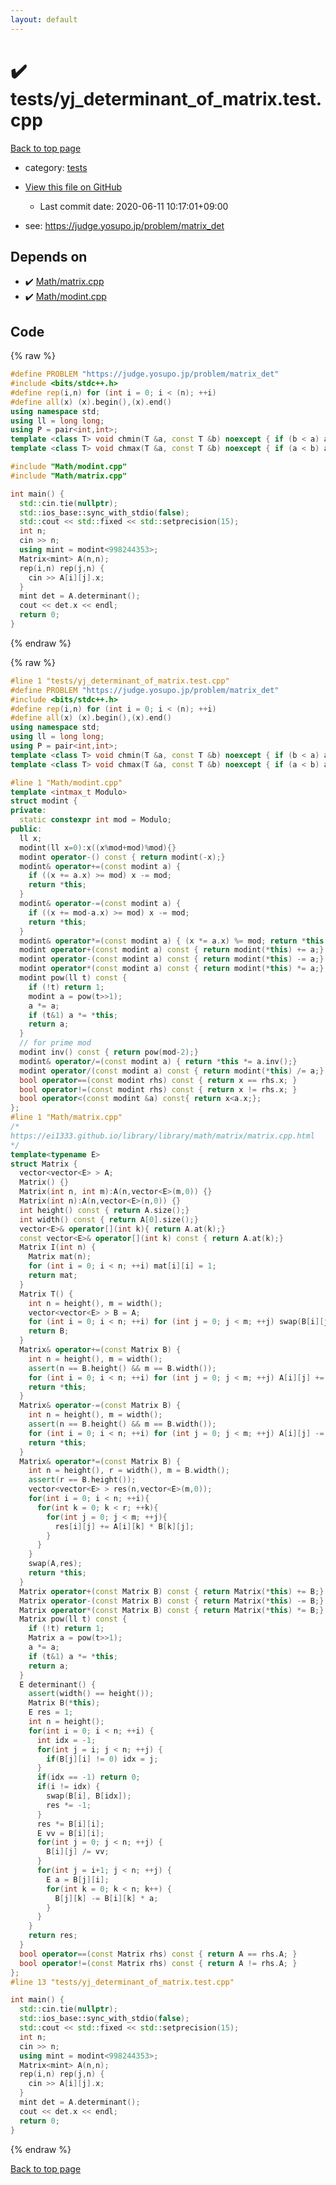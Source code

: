 ```yaml
---
layout: default
---
```


<!-- mathjax config similar to math.stackexchange -->
<script type="text/javascript" async
  src="https://cdnjs.cloudflare.com/ajax/libs/mathjax/2.7.5/MathJax.js?config=TeX-MML-AM_CHTML">
</script>
<script type="text/x-mathjax-config">
  MathJax.Hub.Config({
    TeX: { equationNumbers: { autoNumber: "AMS" }},
    tex2jax: {
      inlineMath: [ ['$','$'] ],
      processEscapes: true
    },
    "HTML-CSS": { matchFontHeight: false },
    displayAlign: "left",
    displayIndent: "2em"
  });
</script>

<script type="text/javascript" src="https://cdnjs.cloudflare.com/ajax/libs/jquery/3.4.1/jquery.min.js"></script>
<script src="https://cdn.jsdelivr.net/npm/jquery-balloon-js@1.1.2/jquery.balloon.min.js" integrity="sha256-ZEYs9VrgAeNuPvs15E39OsyOJaIkXEEt10fzxJ20+2I=" crossorigin="anonymous"></script>
<script type="text/javascript" src="../../assets/js/copy-button.js"></script>
<link rel="stylesheet" href="../../assets/css/copy-button.css" />


# :heavy_check_mark: tests/yj_determinant_of_matrix.test.cpp

<a href="../../index.html">Back to top page</a>

* category: <a href="../../index.html#b61a6d542f9036550ba9c401c80f00ef">tests</a>
* <a href="{{ site.github.repository_url }}/blob/master/tests/yj_determinant_of_matrix.test.cpp">View this file on GitHub</a>
    - Last commit date: 2020-06-11 10:17:01+09:00


* see: <a href="https://judge.yosupo.jp/problem/matrix_det">https://judge.yosupo.jp/problem/matrix_det</a>


## Depends on

* :heavy_check_mark: <a href="../../library/Math/matrix.cpp.html">Math/matrix.cpp</a>
* :heavy_check_mark: <a href="../../library/Math/modint.cpp.html">Math/modint.cpp</a>


## Code

<a id="unbundled"></a>
{% raw %}
```cpp
#define PROBLEM "https://judge.yosupo.jp/problem/matrix_det"
#include <bits/stdc++.h>
#define rep(i,n) for (int i = 0; i < (n); ++i)
#define all(x) (x).begin(),(x).end()
using namespace std;
using ll = long long;
using P = pair<int,int>;
template <class T> void chmin(T &a, const T &b) noexcept { if (b < a) a = b; }
template <class T> void chmax(T &a, const T &b) noexcept { if (a < b) a = b; }

#include "Math/modint.cpp"
#include "Math/matrix.cpp"

int main() {
  std::cin.tie(nullptr);
  std::ios_base::sync_with_stdio(false);
  std::cout << std::fixed << std::setprecision(15);
  int n;
  cin >> n;
  using mint = modint<998244353>;
  Matrix<mint> A(n,n);
  rep(i,n) rep(j,n) {
    cin >> A[i][j].x;
  }
  mint det = A.determinant();
  cout << det.x << endl;
  return 0;
}
```
{% endraw %}

<a id="bundled"></a>
{% raw %}
```cpp
#line 1 "tests/yj_determinant_of_matrix.test.cpp"
#define PROBLEM "https://judge.yosupo.jp/problem/matrix_det"
#include <bits/stdc++.h>
#define rep(i,n) for (int i = 0; i < (n); ++i)
#define all(x) (x).begin(),(x).end()
using namespace std;
using ll = long long;
using P = pair<int,int>;
template <class T> void chmin(T &a, const T &b) noexcept { if (b < a) a = b; }
template <class T> void chmax(T &a, const T &b) noexcept { if (a < b) a = b; }

#line 1 "Math/modint.cpp"
template <intmax_t Modulo>
struct modint {
private:
  static constexpr int mod = Modulo;
public:
  ll x;
  modint(ll x=0):x((x%mod+mod)%mod){}
  modint operator-() const { return modint(-x);}
  modint& operator+=(const modint a) {
    if ((x += a.x) >= mod) x -= mod;
    return *this;
  }
  modint& operator-=(const modint a) {
    if ((x += mod-a.x) >= mod) x -= mod;
    return *this;
  }
  modint& operator*=(const modint a) { (x *= a.x) %= mod; return *this;}
  modint operator+(const modint a) const { return modint(*this) += a;}
  modint operator-(const modint a) const { return modint(*this) -= a;}
  modint operator*(const modint a) const { return modint(*this) *= a;}
  modint pow(ll t) const {
    if (!t) return 1;
    modint a = pow(t>>1);
    a *= a;
    if (t&1) a *= *this;
    return a;
  }
  // for prime mod
  modint inv() const { return pow(mod-2);}
  modint& operator/=(const modint a) { return *this *= a.inv();}
  modint operator/(const modint a) const { return modint(*this) /= a;}
  bool operator==(const modint rhs) const { return x == rhs.x; }
  bool operator!=(const modint rhs) const { return x != rhs.x; }
  bool operator<(const modint &a) const{ return x<a.x;};
};
#line 1 "Math/matrix.cpp"
/*
https://ei1333.github.io/library/library/math/matrix/matrix.cpp.html
*/
template<typename E>
struct Matrix {
  vector<vector<E> > A;
  Matrix() {}
  Matrix(int n, int m):A(n,vector<E>(m,0)) {}
  Matrix(int n):A(n,vector<E>(n,0)) {}
  int height() const { return A.size();}
  int width() const { return A[0].size();}
  vector<E>& operator[](int k){ return A.at(k);}
  const vector<E>& operator[](int k) const { return A.at(k);}
  Matrix I(int n) {
    Matrix mat(n);
    for (int i = 0; i < n; ++i) mat[i][i] = 1;
    return mat;
  }
  Matrix T() {
    int n = height(), m = width();
    vector<vector<E> > B = A;
    for (int i = 0; i < n; ++i) for (int j = 0; j < m; ++j) swap(B[i][j],B[j][i]);
    return B;
  }
  Matrix& operator+=(const Matrix B) {
    int n = height(), m = width();
    assert(n == B.height() && m == B.width());
    for (int i = 0; i < n; ++i) for (int j = 0; j < m; ++j) A[i][j] += B[i][j];
    return *this;
  }
  Matrix& operator-=(const Matrix B) {
    int n = height(), m = width();
    assert(n == B.height() && m == B.width());
    for (int i = 0; i < n; ++i) for (int j = 0; j < m; ++j) A[i][j] -= B[i][j];
    return *this;
  }
  Matrix& operator*=(const Matrix B) { 
    int n = height(), r = width(), m = B.width();
    assert(r == B.height());
    vector<vector<E> > res(n,vector<E>(m,0));
    for(int i = 0; i < n; ++i){
      for(int k = 0; k < r; ++k){
        for(int j = 0; j < m; ++j){
          res[i][j] += A[i][k] * B[k][j];
        }
      }
    }
    swap(A,res);
    return *this;
  }
  Matrix operator+(const Matrix B) const { return Matrix(*this) += B;}
  Matrix operator-(const Matrix B) const { return Matrix(*this) -= B;}
  Matrix operator*(const Matrix B) const { return Matrix(*this) *= B;}
  Matrix pow(ll t) const {
    if (!t) return 1;
    Matrix a = pow(t>>1);
    a *= a;
    if (t&1) a *= *this;
    return a;
  }
  E determinant() {
    assert(width() == height());
    Matrix B(*this);
    E res = 1;
    int n = height();
    for(int i = 0; i < n; ++i) {
      int idx = -1;
      for(int j = i; j < n; ++j) {
        if(B[j][i] != 0) idx = j;
      }
      if(idx == -1) return 0;
      if(i != idx) {
        swap(B[i], B[idx]);
        res *= -1;
      }
      res *= B[i][i];
      E vv = B[i][i];
      for(int j = 0; j < n; ++j) {
        B[i][j] /= vv;
      }
      for(int j = i+1; j < n; ++j) {
        E a = B[j][i];
        for(int k = 0; k < n; k++) {
          B[j][k] -= B[i][k] * a;
        }
      }
    }
    return res;
  }
  bool operator==(const Matrix rhs) const { return A == rhs.A; }
  bool operator!=(const Matrix rhs) const { return A != rhs.A; }
};
#line 13 "tests/yj_determinant_of_matrix.test.cpp"

int main() {
  std::cin.tie(nullptr);
  std::ios_base::sync_with_stdio(false);
  std::cout << std::fixed << std::setprecision(15);
  int n;
  cin >> n;
  using mint = modint<998244353>;
  Matrix<mint> A(n,n);
  rep(i,n) rep(j,n) {
    cin >> A[i][j].x;
  }
  mint det = A.determinant();
  cout << det.x << endl;
  return 0;
}

```
{% endraw %}

<a href="../../index.html">Back to top page</a>

